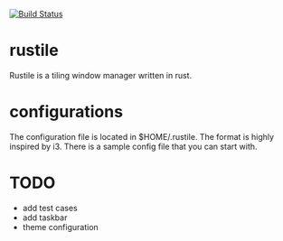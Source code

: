 [![Build Status](https://travis-ci.org/lutianming/rustile.svg?branch=master)](https://travis-ci.org/lutianming/rustile)

# rustile
Rustile is a tiling window manager written in rust.

# configurations
The configuration file is located in $HOME/.rustile.
The format is highly inspired by i3.
There is a sample config file that you can start with.

# TODO
+ add test cases
+ add taskbar
+ theme configuration
